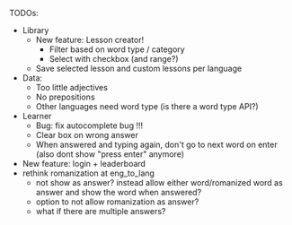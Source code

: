 TODOs:

-   Library
    -   New feature: Lesson creator!
        -   Filter based on word type / category
        -   Select with checkbox (and range?)
    -   Save selected lesson and custom lessons per language
-   Data:
    -   Too little adjectives
    -   No prepositions
    -   Other languages need word type (is there a word type API?)
-   Learner
    -   Bug: fix autocomplete bug !!!
    -   Clear box on wrong answer
    -   When answered and typing again, don't go to next word on enter (also dont show "press enter" anymore)
-   New feature: login + leaderboard
-   rethink romanization at eng_to_lang
    -   not show as answer? instead allow either word/romanized word as answer and show the word when answered?
    -   option to not allow romanization as answer?
    -   what if there are multiple answers?
